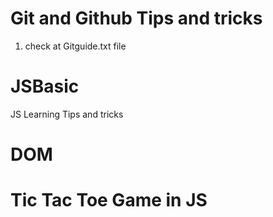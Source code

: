 # Git and Github Tips and tricks
1. check at Gitguide.txt file
# JSBasic
JS Learning Tips and tricks
# DOM
# Tic Tac Toe Game in JS



